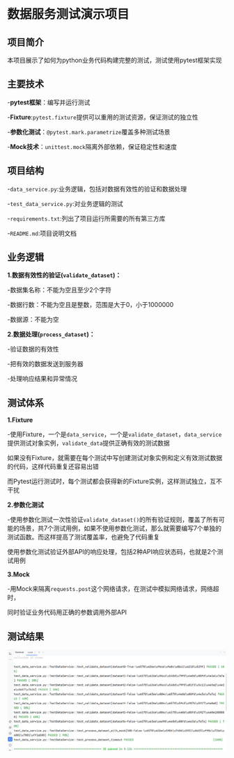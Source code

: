 # 数据服务测试演示项目

## 项目简介

本项目展示了如何为python业务代码构建完整的测试，测试使用pytest框架实现

## 主要技术

-**pytest框架**：编写并运行测试

-**Fixture**:`pytest.fixture`提供可以重用的测试资源，保证测试的独立性

-**参数化测试**：`@pytest.mark.parametrize`覆盖多种测试场景

-**Mock技术**：`unittest.mock`隔离外部依赖，保证稳定性和速度


## 项目结构

-`data_service.py`:业务逻辑，包括对数据有效性的验证和数据处理

-`test_data_service.py`:对业务逻辑的测试

-`requirements.txt`:列出了项目运行所需要的所有第三方库

-`README.md`:项目说明文档

## 业务逻辑

**1.数据有效性的验证(`validate_dataset`)：**

-数据集名称：不能为空且至少2个字符

-数据行数：不能为空且是整数，范围是大于0，小于1000000

-数据源：不能为空

**2.数据处理(`process_dataset`)：**

-验证数据的有效性

-把有效的数据发送到服务器

-处理响应结果和异常情况

## 测试体系

**1.Fixture**

-使用Fixture，一个是`data_service`，一个是`validate_dataset`，`data_service`提供测试对象实例，`validate_data`提供正确有效的测试数据

如果没有Fixture，就需要在每个测试中写创建测试对象实例和定义有效测试数据的代码，这样代码重复还容易出错

而Pytest运行测试时，每个测试都会获得新的Fixture实例，这样测试独立，互不干扰

**2.参数化测试**

-使用参数化测试一次性验证`validate_dataset()`的所有验证规则，覆盖了所有可能的场景，共7个测试用例，如果不使用参数化测试，那么就需要编写7个单独的测试函数。而这样提高了测试覆盖率，也避免了代码重复

使用参数化测试验证外部API的响应处理，包括2种API响应状态码，也就是2个测试用例

**3.Mock**

-用Mock来隔离`requests.post`这个网络请求，在测试中模拟网络请求，网络超时，

同时验证业务代码用正确的参数调用外部API

## 测试结果

![测试结果](result.png)

